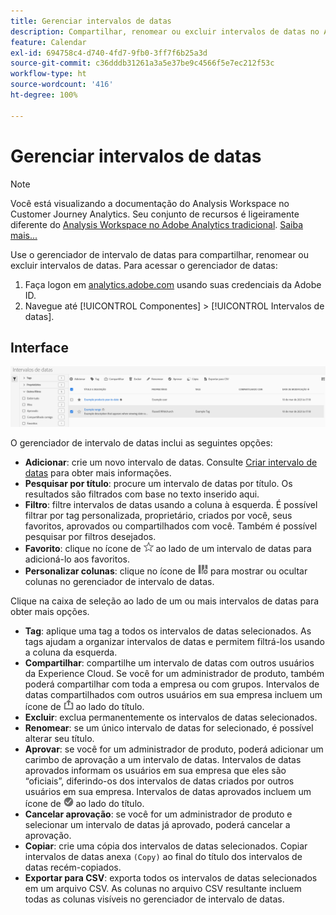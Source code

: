 ```yaml
---
title: Gerenciar intervalos de datas
description: Compartilhar, renomear ou excluir intervalos de datas no Analysis Workspace.
feature: Calendar
exl-id: 694758c4-d740-4fd7-9fb0-3ff7f6b25a3d
source-git-commit: c36dddb31261a3a5e37be9c4566f5e7ec212f53c
workflow-type: ht
source-wordcount: '416'
ht-degree: 100%

---
```


# Gerenciar intervalos de datas

>[!NOTE]
>
>Você está visualizando a documentação do Analysis Workspace no Customer Journey Analytics. Seu conjunto de recursos é ligeiramente diferente do [Analysis Workspace no Adobe Analytics tradicional](https://experienceleague.adobe.com/docs/analytics/analyze/analysis-workspace/home.html?lang=pt-BR). [Saiba mais...](/help/getting-started/cja-aa.md)

Use o gerenciador de intervalo de datas para compartilhar, renomear ou excluir intervalos de datas. Para acessar o gerenciador de datas:

1. Faça logon em [analytics.adobe.com](https://analytics.adobe.com) usando suas credenciais da Adobe ID.
1. Navegue até [!UICONTROL Componentes] > [!UICONTROL Intervalos de datas].

## Interface

![Interface do usuário](../assets/date-range-ui.png)

O gerenciador de intervalo de datas inclui as seguintes opções:

* **Adicionar**: crie um novo intervalo de datas. Consulte [Criar intervalo de datas](create.md) para obter mais informações.
* **Pesquisar por título**: procure um intervalo de datas por título. Os resultados são filtrados com base no texto inserido aqui.
* **Filtro**: filtre intervalos de datas usando a coluna à esquerda. É possível filtrar por tag personalizada, proprietário, criados por você, seus favoritos, aprovados ou compartilhados com você. Também é possível pesquisar por filtros desejados.
* **Favorito**: clique no ícone de ![estrela](../assets/star.png) ao lado de um intervalo de datas para adicioná-lo aos favoritos.
* **Personalizar colunas**: clique no ícone de ![colunas](../assets/columns.png) para mostrar ou ocultar colunas no gerenciador de intervalo de datas.

Clique na caixa de seleção ao lado de um ou mais intervalos de datas para obter mais opções.

* **Tag**: aplique uma tag a todos os intervalos de datas selecionados. As tags ajudam a organizar intervalos de datas e permitem filtrá-los usando a coluna da esquerda.
* **Compartilhar**: compartilhe um intervalo de datas com outros usuários da Experience Cloud. Se você for um administrador de produto, também poderá compartilhar com toda a empresa ou com grupos. Intervalos de datas compartilhados com outros usuários em sua empresa incluem um ícone de ![compartilhado](../assets/shared.png) ao lado do título.
* **Excluir**: exclua permanentemente os intervalos de datas selecionados.
* **Renomear**: se um único intervalo de datas for selecionado, é possível alterar seu título.
* **Aprovar**: se você for um administrador de produto, poderá adicionar um carimbo de aprovação a um intervalo de datas. Intervalos de datas aprovados informam os usuários em sua empresa que eles são “oficiais”, diferindo-os dos intervalos de datas criados por outros usuários em sua empresa. Intervalos de datas aprovados incluem um ícone de ![aprovado](../assets/approved.png) ao lado do título.
* **Cancelar aprovação**: se você for um administrador de produto e selecionar um intervalo de datas já aprovado, poderá cancelar a aprovação.
* **Copiar**: crie uma cópia dos intervalos de datas selecionados. Copiar intervalos de datas anexa `(Copy)` ao final do título dos intervalos de datas recém-copiados.
* **Exportar para CSV**: exporta todos os intervalos de datas selecionados em um arquivo CSV. As colunas no arquivo CSV resultante incluem todas as colunas visíveis no gerenciador de intervalo de datas.
